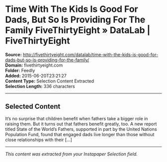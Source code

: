 # Time With The Kids Is Good For Dads, But So Is Providing For The Family FiveThirtyEight » DataLab | FiveThirtyEight

**Source:** http://fivethirtyeight.com/datalab/time-with-the-kids-is-good-for-dads-but-so-is-providing-for-the-family/  
**Domain:** fivethirtyeight.com  
**Folder:** Feedly  
**Added:** 2015-06-20T23:21:27  
**Content Type:** Selection Content Extracted  
**Selection Length:** 336 characters  


---

## Selected Content

It’s no surprise that children benefit when fathers take a bigger role in raising them. But it turns out that fathers benefit greatly, too. A new report titled State of the World’s Fathers, supported in part by the United Nations Population Fund, found that engaged dads live longer than those without close relationships with their […]

---

*This content was extracted from your Instapaper Selection field.*